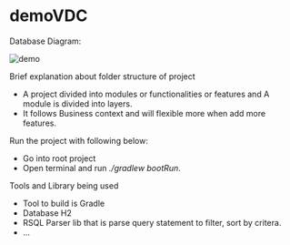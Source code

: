 # demoVDC

Database Diagram:

![demo](https://user-images.githubusercontent.com/35592951/105370000-b08d3b80-5c35-11eb-855e-1b0c4993b962.png)

Brief explanation about folder structure of project
+ A project divided into modules or functionalities or features and A module is divided into layers.
+ It follows Business context and will flexible more when add more features.

Run the project with following below:

+ Go into root project
+ Open terminal and run *./gradlew bootRun*.

Tools and Library being used
+ Tool to build is Gradle
+ Database H2
+ RSQL Parser lib that is parse query statement to filter, sort by critera.
+ ...

